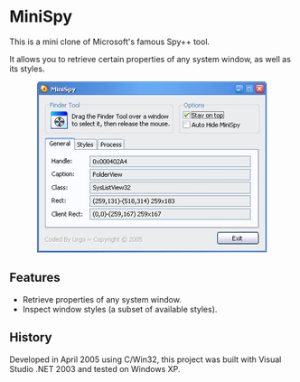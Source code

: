 # MiniSpy

This is a mini clone of Microsoft's famous Spy++ tool.

It allows you to retrieve certain properties of any system window, as well as its styles.

<p align="center"><img src="/assets/screenshot.jpg" alt="App Screenshot"></p>

## Features

* Retrieve properties of any system window.
* Inspect window styles (a subset of available styles).

## History

Developed in April 2005 using C/Win32, this project was built with Visual Studio .NET 2003 and tested on Windows XP.
